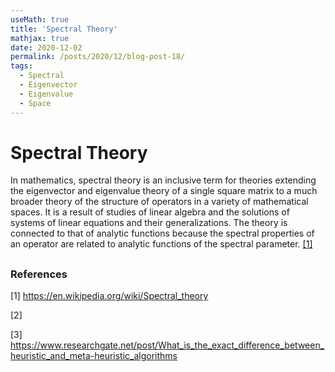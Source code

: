 ```yaml
---
useMath: true
title: 'Spectral Theory'
mathjax: true
date: 2020-12-02
permalink: /posts/2020/12/blog-post-18/
tags:
  - Spectral
  - Eigenvector
  - Eigenvalue
  - Space
---
```

# Spectral Theory

<!-- more -->

In mathematics, spectral theory is an inclusive term for theories extending the eigenvector and eigenvalue theory of a single square matrix to a much broader theory of the structure of operators in a variety of mathematical spaces. It is a result of studies of linear algebra and the solutions of systems of linear equations and their generalizations. The theory is connected to that of analytic functions because the spectral properties of an operator are related to analytic functions of the spectral parameter. [[1]](#1)

## 

 
### References
<a id="1">[1]</a> 
https://en.wikipedia.org/wiki/Spectral_theory

<a id="2">[2]</a> 

<a id="3">[3]</a> 
https://www.researchgate.net/post/What_is_the_exact_difference_between_heuristic_and_meta-heuristic_algorithms